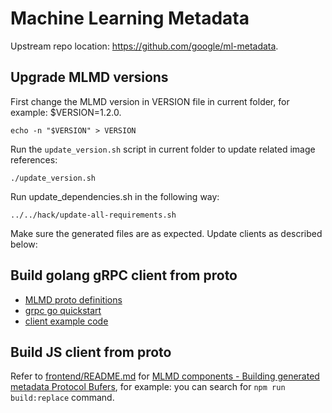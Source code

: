 # Machine Learning Metadata

Upstream repo location: <https://github.com/google/ml-metadata>.

## Upgrade MLMD versions

First change the MLMD version in VERSION file in current folder, for example: $VERSION=1.2.0.

```
echo -n "$VERSION" > VERSION
```

Run the `update_version.sh` script in current folder to update related image references:

```
./update_version.sh
```

Run update_dependencies.sh in the following way:

```
../../hack/update-all-requirements.sh
```

Make sure the generated files are as expected. Update clients as described below:

## Build golang gRPC client from proto

* [MLMD proto definitions](https://github.com/google/ml-metadata/tree/master/ml_metadata/proto)
* [grpc go quickstart](https://grpc.io/docs/languages/go/quickstart/)
* [client example code](https://github.com/grpc/grpc-go/blob/master/examples/helloworld/greeter_client/main.go)


## Build JS client from proto

Refer to [frontend/README.md](frontend/README.md) for [MLMD components - Building generated metadata Protocol Bufers](https://github.com/kubeflow/pipelines/blob/master/frontend/README.md#mlmd-components), for example: you can search for `npm run build:replace` command. 
